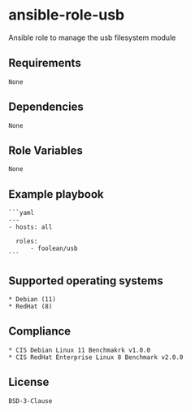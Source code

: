 # ansible-role-usb

Ansible role to manage the usb filesystem module


## Requirements

    None


## Dependencies

    None


## Role Variables

    None


## Example playbook

    ```yaml
    ---
    - hosts: all

      roles:
          - foolean/usb
    ```


## Supported operating systems

    * Debian (11)
    * RedHat (8)


## Compliance

    * CIS Debian Linux 11 Benchmakrk v1.0.0
    * CIS RedHat Enterprise Linux 8 Benchmark v2.0.0


## License

    BSD-3-Clause
